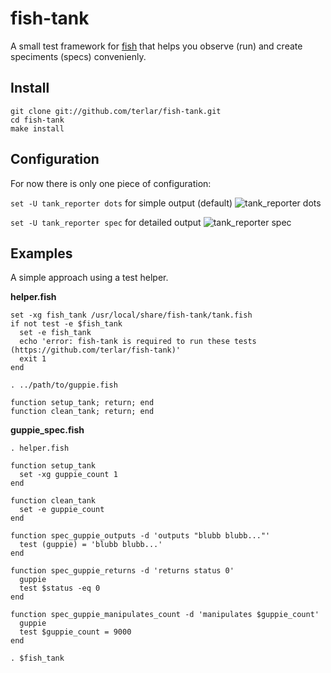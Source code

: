 # fish-tank
A small test framework for [fish](https://github.com/fish-shell/fish-shell) that helps you observe (run) and create speciments (specs) convenienly.

## Install

    git clone git://github.com/terlar/fish-tank.git
    cd fish-tank
    make install

## Configuration
For now there is only one piece of configuration:

`set -U tank_reporter dots` for simple output (default)
![tank_reporter dots](https://raw.github.com/terlar/fish-tank/master/fish-tank_dots.png)

`set -U tank_reporter spec` for detailed output
![tank_reporter spec](https://raw.github.com/terlar/fish-tank/master/fish-tank_spec.png)

## Examples
A simple approach using a test helper.

**helper.fish**

    set -xg fish_tank /usr/local/share/fish-tank/tank.fish
    if not test -e $fish_tank
      set -e fish_tank
      echo 'error: fish-tank is required to run these tests (https://github.com/terlar/fish-tank)'
      exit 1
    end

    . ../path/to/guppie.fish

    function setup_tank; return; end
    function clean_tank; return; end

**guppie_spec.fish**

    . helper.fish

    function setup_tank
      set -xg guppie_count 1
    end

    function clean_tank
      set -e guppie_count
    end

    function spec_guppie_outputs -d 'outputs "blubb blubb..."'
      test (guppie) = 'blubb blubb...'
    end

    function spec_guppie_returns -d 'returns status 0'
      guppie
      test $status -eq 0
    end

    function spec_guppie_manipulates_count -d 'manipulates $guppie_count'
      guppie
      test $guppie_count = 9000
    end

    . $fish_tank

